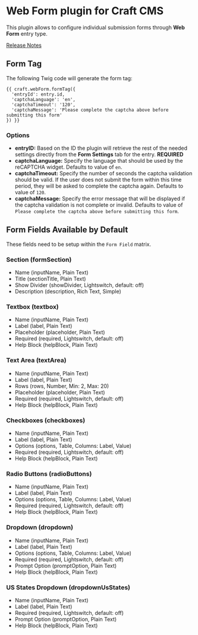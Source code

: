 # Web Form plugin for Craft CMS

This plugin allows to configure individual submission forms through **Web Form** entry type.

[Release Notes](https://github.com/ohlincik/craft-plugins/tree/master/web-form/docs/release-notes)

## Form Tag

The following Twig code will generate the form tag:

    {{ craft.webForm.formTag({
      'entryId': entry.id,
      'captchaLanguage': 'en',
      'captchaTimeout': '120',
      'captchaMessage': 'Please complete the captcha above before submitting this form'
    }) }}

### Options

- **entryID:** Based on the ID the plugin will retrieve the rest of the needed settings directly from the **Form Settings** tab for the entry. **REQUIRED**
- **captchaLanguage:** Specify the language that should be used by the reCAPTCHA widget. Defaults to value of `en`.
- **captchaTimeout:** Specify the number of seconds the captcha validation should be valid. If the user does not submit the form within this time period, they will be asked to complete the captcha again. Defaults to value of `120`.
- **captchaMessage:** Specify the error message that will be displayed if the captcha validation is not complete or invalid. Defaults to value of `Please complete the captcha above before submitting this form`.

## Form Fields Available by Default

These fields need to be setup within the `Form Field` matrix.

### Section (formSection)

- Name (inputName, Plain Text)
- Title (sectionTitle, Plain Text)
- Show Divider (showDivider, Lightswitch, default: off)
- Description (description, Rich Text, Simple)

### Textbox (textbox)

- Name (inputName, Plain Text)
- Label (label, Plain Text)
- Placeholder (placeholder, Plain Text)
- Required (required, Lightswitch, default: off)
- Help Block (helpBlock, Plain Text)

### Text Area (textArea)

- Name (inputName, Plain Text)
- Label (label, Plain Text)
- Rows (rows, Number, Min: 2, Max: 20)
- Placeholder (placeholder, Plain Text)
- Required (required, Lightswitch, default: off)
- Help Block (helpBlock, Plain Text)

### Checkboxes (checkboxes)

- Name (inputName, Plain Text)
- Label (label, Plain Text)
- Options (options, Table, Columns: Label, Value)
- Required (required, Lightswitch, default: off)
- Help Block (helpBlock, Plain Text)

### Radio Buttons (radioButtons)

- Name (inputName, Plain Text)
- Label (label, Plain Text)
- Options (options, Table, Columns: Label, Value)
- Required (required, Lightswitch, default: off)
- Help Block (helpBlock, Plain Text)

### Dropdown (dropdown)

- Name (inputName, Plain Text)
- Label (label, Plain Text)
- Options (options, Table, Columns: Label, Value)
- Required (required, Lightswitch, default: off)
- Prompt Option (promptOption, Plain Text)
- Help Block (helpBlock, Plain Text)

### US States Dropdown (dropdownUsStates)

- Name (inputName, Plain Text)
- Label (label, Plain Text)
- Required (required, Lightswitch, default: off)
- Prompt Option (promptOption, Plain Text)
- Help Block (helpBlock, Plain Text)
